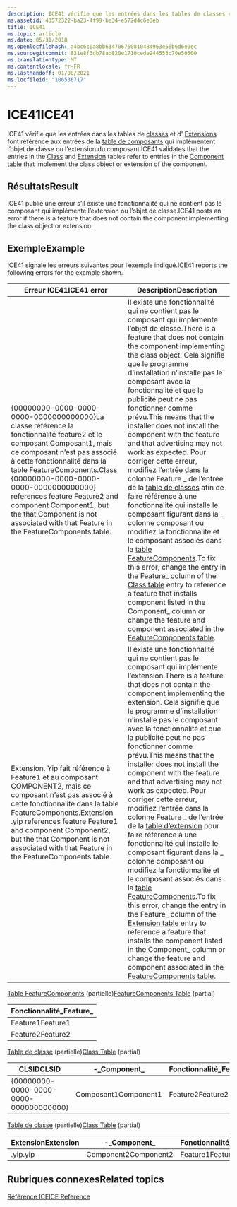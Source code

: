 ```yaml
---
description: ICE41 vérifie que les entrées dans les tables de classes et d’extensions font référence aux entrées de la table de composants qui implémentent l’objet de classe ou l’extension du composant.
ms.assetid: 43572322-ba23-4f99-be34-e572d4c6e3eb
title: ICE41
ms.topic: article
ms.date: 05/31/2018
ms.openlocfilehash: a4bc6c0a8bb634706750810484963e56b6d6e0ec
ms.sourcegitcommit: 831e8f3db78ab820e1710cede244553c70e50500
ms.translationtype: MT
ms.contentlocale: fr-FR
ms.lasthandoff: 01/08/2021
ms.locfileid: "106536717"
---
```

# <a name="ice41"></a><span data-ttu-id="e1f38-103">ICE41</span><span class="sxs-lookup"><span data-stu-id="e1f38-103">ICE41</span></span>

<span data-ttu-id="e1f38-104">ICE41 vérifie que les entrées dans les tables de [classes](class-table.md) et d' [Extensions](extension-table.md) font référence aux entrées de la [table de composants](component-table.md) qui implémentent l’objet de classe ou l’extension du composant.</span><span class="sxs-lookup"><span data-stu-id="e1f38-104">ICE41 validates that the entries in the [Class](class-table.md) and [Extension](extension-table.md) tables refer to entries in the [Component table](component-table.md) that implement the class object or extension of the component.</span></span>

## <a name="result"></a><span data-ttu-id="e1f38-105">Résultats</span><span class="sxs-lookup"><span data-stu-id="e1f38-105">Result</span></span>

<span data-ttu-id="e1f38-106">ICE41 publie une erreur s’il existe une fonctionnalité qui ne contient pas le composant qui implémente l’extension ou l’objet de classe.</span><span class="sxs-lookup"><span data-stu-id="e1f38-106">ICE41 posts an error if there is a feature that does not contain the component implementing the class object or extension.</span></span>

## <a name="example"></a><span data-ttu-id="e1f38-107">Exemple</span><span class="sxs-lookup"><span data-stu-id="e1f38-107">Example</span></span>

<span data-ttu-id="e1f38-108">ICE41 signale les erreurs suivantes pour l’exemple indiqué.</span><span class="sxs-lookup"><span data-stu-id="e1f38-108">ICE41 reports the following errors for the example shown.</span></span>



| <span data-ttu-id="e1f38-109">Erreur ICE41</span><span class="sxs-lookup"><span data-stu-id="e1f38-109">ICE41 error</span></span>                                                                                                                                                                                    | <span data-ttu-id="e1f38-110">Description</span><span class="sxs-lookup"><span data-stu-id="e1f38-110">Description</span></span>                                                                                                                                                                                                                                                                                                                                                                                                                                                                                                                                  |
|------------------------------------------------------------------------------------------------------------------------------------------------------------------------------------------------|----------------------------------------------------------------------------------------------------------------------------------------------------------------------------------------------------------------------------------------------------------------------------------------------------------------------------------------------------------------------------------------------------------------------------------------------------------------------------------------------------------------------------------------------|
| <span data-ttu-id="e1f38-111">{00000000-0000-0000-0000-0000000000000}La classe référence la fonctionnalité feature2 et le composant Composant1, mais ce composant n’est pas associé à cette fonctionnalité dans la table FeatureComponents.</span><span class="sxs-lookup"><span data-stu-id="e1f38-111">Class {00000000-0000-0000-0000-0000000000000} references feature Feature2 and component Component1, but the that Component is not associated with that Feature in the FeatureComponents table.</span></span> | <span data-ttu-id="e1f38-112">Il existe une fonctionnalité qui ne contient pas le composant qui implémente l’objet de classe.</span><span class="sxs-lookup"><span data-stu-id="e1f38-112">There is a feature that does not contain the component implementing the class object.</span></span> <span data-ttu-id="e1f38-113">Cela signifie que le programme d’installation n’installe pas le composant avec la fonctionnalité et que la publicité peut ne pas fonctionner comme prévu.</span><span class="sxs-lookup"><span data-stu-id="e1f38-113">This means that the installer does not install the component with the feature and that advertising may not work as expected.</span></span> <span data-ttu-id="e1f38-114">Pour corriger cette erreur, modifiez l’entrée dans la colonne Feature \_ de l’entrée de la [table de classes](class-table.md) afin de faire référence à une fonctionnalité qui installe le composant figurant dans la \_ colonne composant ou modifiez la fonctionnalité et le composant associés dans la [table FeatureComponents](featurecomponents-table.md).</span><span class="sxs-lookup"><span data-stu-id="e1f38-114">To fix this error, change the entry in the Feature\_ column of the [Class table](class-table.md) entry to reference a feature that installs component listed in the Component\_ column or change the feature and component associated in the [FeatureComponents table](featurecomponents-table.md).</span></span><br/>          |
| <span data-ttu-id="e1f38-115">Extension. Yip fait référence à Feature1 et au composant COMPONENT2, mais ce composant n’est pas associé à cette fonctionnalité dans la table FeatureComponents.</span><span class="sxs-lookup"><span data-stu-id="e1f38-115">Extension .yip references feature Feature1 and component Component2, but the that Component is not associated with that Feature in the FeatureComponents table.</span></span>                                | <span data-ttu-id="e1f38-116">Il existe une fonctionnalité qui ne contient pas le composant qui implémente l’extension.</span><span class="sxs-lookup"><span data-stu-id="e1f38-116">There is a feature that does not contain the component implementing the extension.</span></span> <span data-ttu-id="e1f38-117">Cela signifie que le programme d’installation n’installe pas le composant avec la fonctionnalité et que la publicité peut ne pas fonctionner comme prévu.</span><span class="sxs-lookup"><span data-stu-id="e1f38-117">This means that the installer does not install the component with the feature and that advertising may not work as expected.</span></span> <span data-ttu-id="e1f38-118">Pour corriger cette erreur, modifiez l’entrée dans la colonne Feature \_ de l’entrée de la [table d’extension](extension-table.md) pour faire référence à une fonctionnalité qui installe le composant figurant dans la \_ colonne composant ou modifiez la fonctionnalité et le composant associés dans la [table FeatureComponents](featurecomponents-table.md).</span><span class="sxs-lookup"><span data-stu-id="e1f38-118">To fix this error, change the entry in the Feature\_ column of the [Extension table](extension-table.md) entry to reference a feature that installs the component listed in the Component\_ column or change the feature and component associated in the [FeatureComponents table](featurecomponents-table.md).</span></span><br/> |



 

<span data-ttu-id="e1f38-119">[Table FeatureComponents](featurecomponents-table.md) (partielle)</span><span class="sxs-lookup"><span data-stu-id="e1f38-119">[FeatureComponents Table](featurecomponents-table.md) (partial)</span></span>



| <span data-ttu-id="e1f38-120">Fonctionnalité\_</span><span class="sxs-lookup"><span data-stu-id="e1f38-120">Feature\_</span></span> |
|-----------|
| <span data-ttu-id="e1f38-121">Feature1</span><span class="sxs-lookup"><span data-stu-id="e1f38-121">Feature1</span></span>  |
| <span data-ttu-id="e1f38-122">Feature2</span><span class="sxs-lookup"><span data-stu-id="e1f38-122">Feature2</span></span>  |



 

<span data-ttu-id="e1f38-123">[Table de classe](class-table.md) (partielle)</span><span class="sxs-lookup"><span data-stu-id="e1f38-123">[Class Table](class-table.md) (partial)</span></span>



| <span data-ttu-id="e1f38-124">CLSID</span><span class="sxs-lookup"><span data-stu-id="e1f38-124">CLSID</span></span>                                  | <span data-ttu-id="e1f38-125">-\_</span><span class="sxs-lookup"><span data-stu-id="e1f38-125">Component\_</span></span> | <span data-ttu-id="e1f38-126">Fonctionnalité\_</span><span class="sxs-lookup"><span data-stu-id="e1f38-126">Feature\_</span></span> |
|----------------------------------------|-------------|-----------|
| {00000000-0000-0000-0000-000000000000} | <span data-ttu-id="e1f38-127">Composant1</span><span class="sxs-lookup"><span data-stu-id="e1f38-127">Component1</span></span>  | <span data-ttu-id="e1f38-128">Feature2</span><span class="sxs-lookup"><span data-stu-id="e1f38-128">Feature2</span></span>  |



 

<span data-ttu-id="e1f38-129">[Table de classe](class-table.md) (partielle)</span><span class="sxs-lookup"><span data-stu-id="e1f38-129">[Class Table](class-table.md) (partial)</span></span>



| <span data-ttu-id="e1f38-130">Extension</span><span class="sxs-lookup"><span data-stu-id="e1f38-130">Extension</span></span> | <span data-ttu-id="e1f38-131">-\_</span><span class="sxs-lookup"><span data-stu-id="e1f38-131">Component\_</span></span> | <span data-ttu-id="e1f38-132">Fonctionnalité\_</span><span class="sxs-lookup"><span data-stu-id="e1f38-132">Feature\_</span></span> |
|-----------|-------------|-----------|
| <span data-ttu-id="e1f38-133">.yip</span><span class="sxs-lookup"><span data-stu-id="e1f38-133">.yip</span></span>      | <span data-ttu-id="e1f38-134">Component2</span><span class="sxs-lookup"><span data-stu-id="e1f38-134">Component2</span></span>  | <span data-ttu-id="e1f38-135">Feature1</span><span class="sxs-lookup"><span data-stu-id="e1f38-135">Feature1</span></span>  |



 

## <a name="related-topics"></a><span data-ttu-id="e1f38-136">Rubriques connexes</span><span class="sxs-lookup"><span data-stu-id="e1f38-136">Related topics</span></span>

<dl> <dt>

[<span data-ttu-id="e1f38-137">Référence ICE</span><span class="sxs-lookup"><span data-stu-id="e1f38-137">ICE Reference</span></span>](ice-reference.md)
</dt> </dl>

 

 




